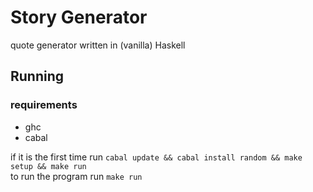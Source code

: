 # Story Generator
quote generator written in (vanilla) Haskell

## Running
### requirements
* ghc
* cabal

if it is the first time run `cabal update && cabal install random && make setup && make run`\
to run the program run `make run`
